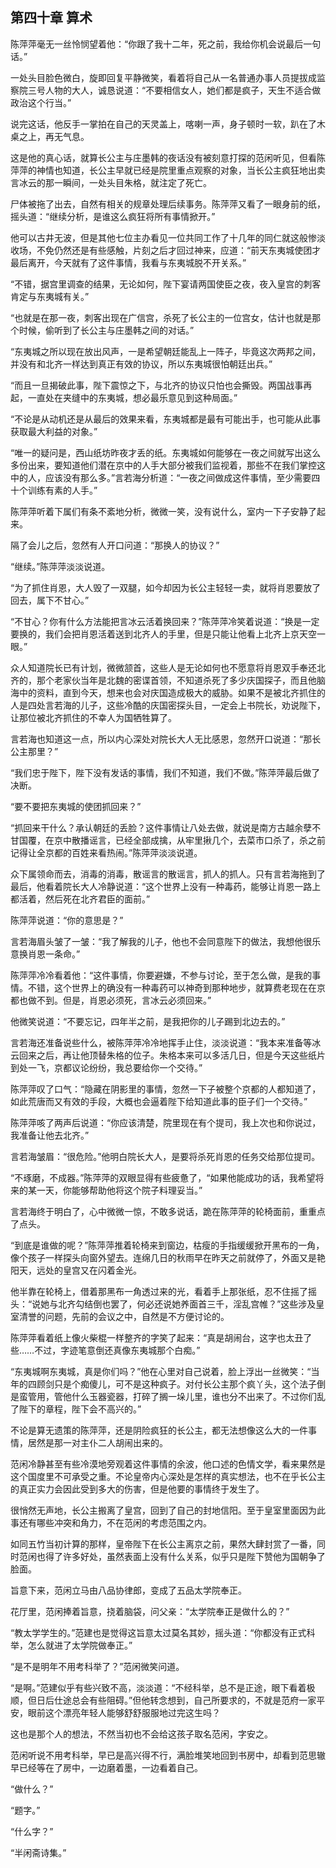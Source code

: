 ## 第四十章 **算术**

陈萍萍毫无一丝怜悯望着他：“你跟了我十二年，死之前，我给你机会说最后一句话。”

一处头目脸色微白，旋即回复平静微笑，看着将自己从一名普通办事人员提拔成监察院三号人物的大人，诚恳说道：“不要相信女人，她们都是疯子，天生不适合做政治这个行当。”

说完这话，他反手一掌拍在自己的天灵盖上，喀喇一声，身子顿时一软，趴在了木桌之上，再无气息。

这是他的真心话，就算长公主与庄墨韩的夜话没有被刻意打探的范闲听见，但看陈萍萍的神情也知道，长公主早就已经是院里重点观察的对象，当长公主疯狂地出卖言冰云的那一瞬间，一处头目朱格，就注定了死亡。

尸体被拖了出去，自然有相关的规章处理后续事务。陈萍萍又看了一眼身前的纸，摇头道：“继续分析，是谁这么疯狂将所有事情掀开。”

他可以古井无波，但是其他七位主办看见一位共同工作了十几年的同仁就这般惨淡收场，不免仍然还是有些感触，片刻之后才回过神来，应道：“前天东夷城使团才最后离开，今天就有了这件事情，我看与东夷城脱不开关系。”

“不错，据宫里调查的结果，无论如何，陛下宴请两国使臣之夜，夜入皇宫的刺客肯定与东夷城有关。”

“也就是在那一夜，刺客出现在广信宫，杀死了长公主的一位宫女，估计也就是那个时候，偷听到了长公主与庄墨韩之间的对话。”

“东夷城之所以现在放出风声，一是希望朝廷能乱上一阵子，毕竟这次两邦之间，并没有和北齐一样达到真正有效的协议，所以东夷城很怕朝廷出兵。”

“而且一旦揭破此事，陛下震惊之下，与北齐的协议只怕也会撕毁。两国战事再起，一直处在夹缝中的东夷城，想必最乐意见到这种局面。”

“不论是从动机还是从最后的效果来看，东夷城都是最有可能出手，也可能从此事获取最大利益的对象。”

“唯一的疑问是，西山纸坊昨夜才丢的纸。东夷城如何能够在一夜之间就写出这么多份出来，要知道他们潜在京中的人手大部分被我们监视着，那些不在我们掌控这中的人，应该没有那么多。”言若海分析道：“一夜之间做成这件事情，至少需要四十个训练有素的人手。”

陈萍萍听着下属们有条不紊地分析，微微一笑，没有说什么，室内一下子安静了起来。

隔了会儿之后，忽然有人开口问道：“那换人的协议？”

“继续。”陈萍萍淡淡说道。

“为了抓住肖恩，大人毁了一双腿，如今却因为长公主轻轻一卖，就将肖恩要放了回去，属下不甘心。”

“不甘心？你有什么方法能把言冰云活着换回来？”陈萍萍冷笑着说道：“换是一定要换的，我们会把肖恩活着送到北齐人的手里，但是只能让他看上北齐上京天空一眼。”

众人知道院长已有计划，微微颔首，这些人是无论如何也不愿意将肖恩双手奉还北齐的，那个老家伙当年是北魏的密谍首领，不知道杀死了多少庆国探子，而且他脑海中的资料，直到今天，想来也会对庆国造成极大的威胁。如果不是被北齐抓住的人是四处言若海的儿子，这些冷酷的庆国密探头目，一定会上书院长，劝说陛下，让那位被北齐抓住的不幸人为国牺牲算了。

言若海也知道这一点，所以内心深处对院长大人无比感恩，忽然开口说道：“那长公主那里？”

“我们忠于陛下，陛下没有发话的事情，我们不知道，我们不做。”陈萍萍最后做了决断。

“要不要把东夷城的使团抓回来？”

“抓回来干什么？承认朝廷的丢脸？这件事情让八处去做，就说是南方古越余孽不甘国覆，在京中散播谣言，已经全部成擒，从牢里揪几个，去菜市口杀了，杀之前记得让全京都的百姓来看热闹。”陈萍萍淡淡说道。

众下属领命而去，消毒的消毒，散谣言的散谣言，抓人的抓人。只有言若海拖到了最后，他看着院长大人冷静说道：“这个世界上没有一种毒药，能够让肖恩一路上都活着，然后死在北齐君臣的面前。”

陈萍萍说道：“你的意思是？”

言若海眉头皱了一皱：“我了解我的儿子，他也不会同意陛下的做法，我想他很乐意换肖恩一条命。”

陈萍萍冷冷看着他：“这件事情，你要避嫌，不参与讨论，至于怎么做，是我的事情。不错，这个世界上的确没有一种毒药可以神奇到那种地步，就算费老现在在京都也做不到。但是，肖恩必须死，言冰云必须回来。”

他微笑说道：“不要忘记，四年半之前，是我把你的儿子踢到北边去的。”

言若海还准备说些什么，被陈萍萍冷冷地挥手止住，淡淡说道：“我本来准备等冰云回来之后，再让他顶替朱格的位子。朱格本来可以多活几日，但是今天这些纸片到处一飞，京都议论纷纷，我总要给你一个交待。”

陈萍萍叹了口气：“隐藏在阴影里的事情，忽然一下子被整个京都的人都知道了，如此荒唐而又有效的手段，大概也会逼着陛下给知道此事的臣子们一个交待。”

陈萍萍咳了两声后说道：“你应该清楚，院里现在有个提司，我上次也和你说过，我准备让他去北齐。”

言若海皱眉：“很危险。”他明白院长大人，是要将杀死肖恩的任务交给那位提司。

“不琢磨，不成器。”陈萍萍的双眼显得有些疲惫了，“如果他能成功的话，我希望将来的某一天，你能够帮助他将这个院子料理妥当。”

言若海终于明白了，心中微微一惊，不敢多说话，跪在陈萍萍的轮椅面前，重重点了点头。

“到底是谁做的呢？”陈萍萍推着轮椅来到窗边，枯瘦的手指缓缓掀开黑布的一角，像个孩子一样探头向窗外望去。连绵几日的秋雨早在昨天之前就停了，外面又是艳阳天，远处的皇宫又在闪着金光。

他半靠在轮椅上，借着那黑布一角透过来的光，看着手上那张纸，忍不住摇了摇头：“说她与北齐勾结倒也罢了，何必还说她养面首三千，淫乱宫帷？”这些涉及皇室清誉的问题，先前的会议之中，自然是不方便讨论的。

陈萍萍看着纸上像火柴棍一样整齐的字笑了起来：“真是胡闹台，这字也太丑了些……不过，字迹笔意倒还真像东夷城那个白痴。”

“东夷城啊东夷城，真是你们吗？”他在心里对自己说着，脸上浮出一丝微笑：“当年的四顾剑只是个痴傻儿，可不是这种疯子。对付长公主那个疯丫头，这个法子倒是蛮管用，管他什么玉器瓷器，打碎了搁一垛儿里，谁也分不出来了。不过你们乱了陛下的章程，陛下会不高兴的。”

不论是算无遗策的陈萍萍，还是阴险疯狂的长公主，都无法想像这么大的一件事情，居然是那一对主仆二人胡闹出来的。

范闲冷静甚至有些冷漠地旁观着这件事情的余波，他口述的色情文学，看来果然是这个国度里不可承受之重。不论皇帝内心深处是怎样的真实想法，也不在乎长公主的真正实力会因此受到多大的伤害，但是他要的事情终于发生了。

很悄然无声地，长公主搬离了皇宫，回到了自己的封地信阳。至于皇室里面因为此事还有哪些冲突和角力，不在范闲的考虑范围之内。

如同五竹当初计算的那样，皇帝陛下在长公主离京之前，果然大肆封赏了一番，同时范闲也得了许多好处，虽然表面上没有什么关系，似乎只是陛下赞他为国朝争了脸面。

旨意下来，范闲立马由八品协律郎，变成了五品太学院奉正。

花厅里，范闲捧着旨意，挠着脑袋，问父亲：“太学院奉正是做什么的？”

“教太学学生的。”范建也是觉得这旨意太过莫名其妙，摇头道：“你都没有正式科举，怎么就进了太学院做奉正。”

“是不是明年不用考科举了？”范闲微笑问道。

“是啊。”范建似乎有些兴致不高，淡淡道：“不经科举，总不是正途，眼下看着极顺，但日后仕途总会有些阻碍。”但他转念想到，自己所要求的，不就是范府一家平安，眼前这个漂亮年轻人能够舒舒服服地过完这生吗？

这也是那个人的想法，不然当初也不会给这孩子取名范闲，字安之。

范闲听说不用考科举，早已是高兴得不行，满脸堆笑地回到书房中，却看到范思辙早已经等在了房中，一边磨着墨，一边看着自己。

“做什么？”

“题字。”

“什么字？”

“半闲斋诗集。”

